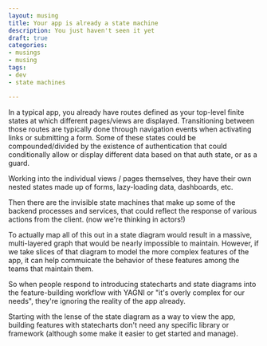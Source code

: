 ```yaml
---
layout: musing
title: Your app is already a state machine
description: You just haven't seen it yet
draft: true
categories:
- musings
- musing
tags:
- dev
- state machines

---
```


In a typical app, you already have routes defined as your top-level finite states at which different pages/views are displayed. Transitioning between those routes are typically done through navigation events when activating links or submitting a form. Some of these states could be compounded/divided by the existence of authentication that could conditionally allow or display different data based on that auth state, or as a guard. 

Working into the individual views / pages themselves, they have their own nested states made up of forms, lazy-loading data, dashboards, etc.

Then there are the invisible state machines that make up some of the backend processes and services, that could reflect the response of various actions from the client. (now we're thinking in actors!)

To actually map all of this out in a state diagram would result in a massive, multi-layered graph that would be nearly impossible to maintain. However, if we take slices of that diagram to model the more complex features of the app, it can help commuicate the behavior of these features among the teams that maintain them. 

So when people respond to introducing statecharts and state diagrams into the feature-building workflow with YAGNI or "it's overly complex for our needs", they're ignoring the reality of the app already. 

Starting with the lense of the state diagram as a way to view the app, building features with statecharts don't need any specific library or framework (although some make it easier to get started and manage). 

